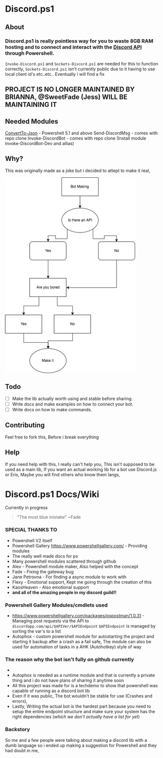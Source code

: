 # Discord.ps1

## About
### Discord.ps1 is really pointless way for you to waste 8GB RAM hosting and to connect and interact with the [Discord API](https://discordapp.com/developers/docs/intro) through Powershell.

`Invoke-Discord.ps1` and `Sockets-Discord.ps1` are needed for this to function correctly, 
`Sockets-Discord.ps1` isn't currently public due to it having to use local client id's etc..etc.. Eventually i will find a fix  
## PROJECT IS NO LONGER MAINTAINED BY BRIANNA, @SweetFade (Jess) WILL BE MAINTAINING IT

## Needed Modules
[ConvertTo-Json](https://docs.microsoft.com/en-us/powershell/module/Microsoft.PowerShell.Utility/ConvertTo-Json) - Powershell 5.1 and above
Send-DiscordMsg - comes with repo clone
Invoke-DiscordBot - comes with repo clone (Install module Invoke-DiscordBot-Dev and allias)

## Why?
This was originally made as a joke but i decided to attept to make it real, 

![This started it all](how_discord.ps1_became_a_thing.png)

## Todo

- [ ] Make the lib actually worth using and stable before sharing.
- [ ] Write docs and make examples on how to connect your bot.
- [ ] Write docs on how to make commands.
## Contributing
Feel free to fork this, Before i break everything
## Help
If you need help with this, I really can't help you, This isn't supposed to be used as a main lib, If you want an actual working lib for a bot use Discord.js or Eris, Maybe you will find others who know them langs, 

# Discord.ps1 Docs/Wiki
Currently in progress
> "The most blue mistake" ~Fade


### SPECIAL THANKS TO
* Powershell V2 itself 
* Powershell Gallery https://www.powershellgallery.com/ - Providing modules
* The really well made docs for ps
* Many powershell modules scattered through github
* Alex - Powershell module maker, Also helped with the concept
* Fade - Fixing the gateway bug
* Jane Petrovna - For finding a async module to work with
* Flexy - Emotional support, Kept me going through the creation of this 
* KaosHeaven - Also emotional support
* **and all of the amazing people in my discord guild!!**
### Powershell Gallery Modules/cmdlets used
* https://www.powershellgallery.com/packages/pspostman/1.0.31 - Managing post requests via the API to `discordapp.com/api/$APIVer/$APIEndpoint` `$APIEndpoint` is managed by sorting the var's to a list
* Autophox - custom powershell module for autostarting the project and starting it backup after a crash as a fail safe, The module can also be used for automation of tasks in a AHK (Autohotkey) style of way 

### The reason why the bot isn't fully on github currently
* 
* Autophox is needed as a runtime module and that is currently a private thing and i do not have plans of sharing it anytime soon
* All this project was made for is a techdemo to show that powershell was capable of running as a discord bot lib
* Even if it was public, The bot wouldn't be stable for use (Crashes and errors), 
* Lastly, Writing the actual bot is the hardest part because you need to setup the entire endpoint structure and make sure your system has the right dependencies (*which we don't actually have a list for yet*)

### Backstory
So me and a few people were talking about making a discord lib with a dumb language so i ended up making a suggestion for Powershell and they had doubt in me,





